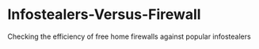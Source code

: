 # Infostealers-Versus-Firewall
Checking the efficiency of free home firewalls against popular infostealers
